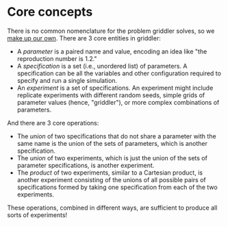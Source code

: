 # Core concepts

There is no common nomenclature for the problem griddler solves, so we [make up our own](https://xkcd.com/927/). There are 3 core entities in griddler:

- A _parameter_ is a paired name and value, encoding an idea like "the reproduction number is 1.2."
- A _specification_ is a set (i.e., unordered list) of parameters. A specification can be all the variables and other configuration required to specify and run a single simulation.
- An _experiment_ is a set of specifications. An experiment might include replicate experiments with different random seeds, simple grids of parameter values (hence, "griddler"), or more complex combinations of parameters.

And there are 3 core operations:

- The _union_ of two specifications that do not share a parameter with the same name is the union of the sets of parameters, which is another specification.
- The _union_ of two experiments, which is just the union of the sets of parameter specifications, is another experiment.
- The _product_ of two experiments, similar to a Cartesian product, is another experiment consisting of the unions of all possible pairs of specifications formed by taking one specification from each of the two experiments.

These operations, combined in different ways, are sufficient to produce all sorts of experiments!
